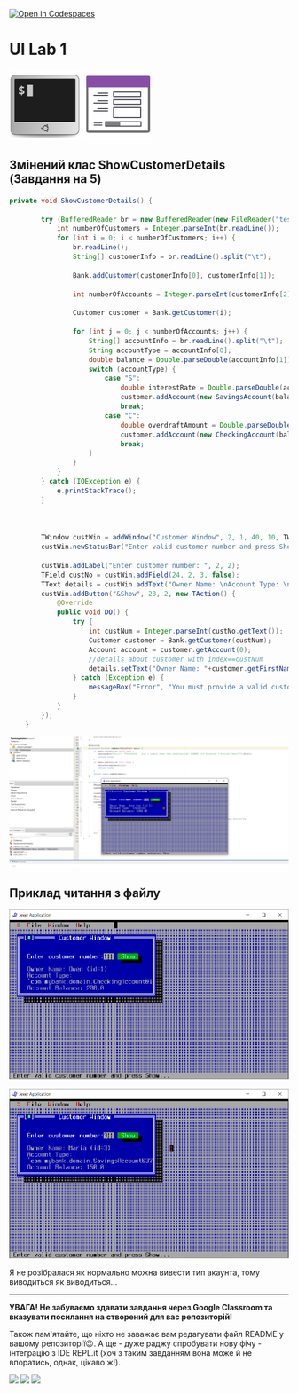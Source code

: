 [![Open in Codespaces](https://classroom.github.com/assets/launch-codespace-7f7980b617ed060a017424585567c406b6ee15c891e84e1186181d67ecf80aa0.svg)](https://classroom.github.com/open-in-codespaces?assignment_repo_id=15189529)
# UI Lab 1
![](terminal-icon.png)
![](gui-icon.png)

## Змінений клас ShowCustomerDetails (Завдання на 5)

```java
private void ShowCustomerDetails() {
        
        try (BufferedReader br = new BufferedReader(new FileReader("test.dat"))) {
            int numberOfCustomers = Integer.parseInt(br.readLine());
            for (int i = 0; i < numberOfCustomers; i++) {
                br.readLine();
                String[] customerInfo = br.readLine().split("\t");

                Bank.addCustomer(customerInfo[0], customerInfo[1]);
                
                int numberOfAccounts = Integer.parseInt(customerInfo[2]);
                
                Customer customer = Bank.getCustomer(i);

                for (int j = 0; j < numberOfAccounts; j++) {
                    String[] accountInfo = br.readLine().split("\t");
                    String accountType = accountInfo[0];
                    double balance = Double.parseDouble(accountInfo[1]);
                    switch (accountType) {
                        case "S":
                            double interestRate = Double.parseDouble(accountInfo[2]);
                            customer.addAccount(new SavingsAccount(balance, interestRate));
                            break;
                        case "C":
                            double overdraftAmount = Double.parseDouble(accountInfo[2]);
                            customer.addAccount(new CheckingAccount(balance, overdraftAmount));
                            break;
                    }
                }
            }
        } catch (IOException e) {
            e.printStackTrace();
        }
        
        
        
        TWindow custWin = addWindow("Customer Window", 2, 1, 40, 10, TWindow.NOZOOMBOX);
        custWin.newStatusBar("Enter valid customer number and press Show...");

        custWin.addLabel("Enter customer number: ", 2, 2);
        TField custNo = custWin.addField(24, 2, 3, false);
        TText details = custWin.addText("Owner Name: \nAccount Type: \nAccount Balance: ", 2, 4, 38, 8);
        custWin.addButton("&Show", 28, 2, new TAction() {
            @Override
            public void DO() {
                try {
                    int custNum = Integer.parseInt(custNo.getText());
                    Customer customer = Bank.getCustomer(custNum);
                    Account account = customer.getAccount(0);
                    //details about customer with index==custNum
                    details.setText("Owner Name: "+customer.getFirstName()+" (id="+custNum+")\nAccount Type: '"+account+"'\nAccount Balance: "+account.getBalance());
                } catch (Exception e) {
                    messageBox("Error", "You must provide a valid customer number!").show();
                }
            }
        });
    }
```

![](photos/Capture1.PNG)

## Приклад читання з файлу

![](photos/Capture2.png)

![](photos/Capture3.png)

Я не розібралася як нормально можна вивести тип акаунта, тому виводиться як виводиться...

---
**УВАГА! Не забуваємо здавати завдання через Google Classroom та вказувати посилання на створений для вас репозиторій!**

Також пам'ятайте, що ніхто не заважає вам редагувати файл README у вашому репозиторії😉.
А ще - дуже раджу спробувати нову фічу - інтеграцію з IDE REPL.it (хоч з таким завданням вона може й не впоратись, однак, цікаво ж!).

![](https://img.shields.io/badge/Made%20with-JAVA-red.svg)
![](https://img.shields.io/badge/Made%20with-%20Netbeans-brightgreen.svg)
![](https://img.shields.io/badge/Made%20at-PPC%20NTU%20%22KhPI%22-blue.svg) 
